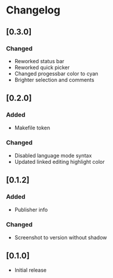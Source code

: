 # Changelog

## [0.3.0]

### Changed

- Reworked status bar
- Reworked quick picker
- Changed progessbar color to cyan
- Brighter selection and comments

## [0.2.0]

### Added

- Makefile token

### Changed

- Disabled language mode syntax
- Updated linked editing highlight color

## [0.1.2]

### Added

- Publisher info

### Changed

- Screenshot to version without shadow

## [0.1.0]

- Initial release
